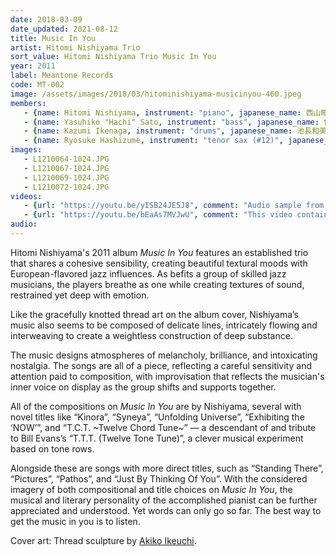 ```yaml
---
date: 2018-03-09
date_updated: 2021-08-12
title: Music In You
artist: Hitomi Nishiyama Trio
sort_value: Hitomi Nishiyama Trio Music In You
year: 2011
label: Meantone Records
code: MT-002
image: /assets/images/2018/03/hitominishiyama-musicinyou-460.jpeg
members:
   - {name: Hitomi Nishiyama, instrument: "piano", japanese_name: 西山瞳, url: "http://hitominishiyama.net/"}
   - {name: Yasuhiko "Hachi" Sato, instrument: "bass", japanese_name: 佐藤“ハチ”恭彦, url: "https://twitter.com/hachi310"}
   - {name: Kazumi Ikenaga, instrument: "drums", japanese_name: 池長和美, url: "http://www.graphic-art.com/ikenaga/"}
   - {name: Ryosuke Hashizume, instrument: "tenor sax (#12)", japanese_name: 橋爪亮督, url: "http://www.ryohashizume.com/"}
images:
   - L1210064-1024.JPG
   - L1210067-1024.JPG
   - L1210069-1024.JPG
   - L1210072-1024.JPG
videos: 
   - {url: "https://youtu.be/yISB24JE5J8", comment: "Audio sample from track #4 “Unfolding Universe”, which was awarded third place in the jazz category of the International Songwriters Competition"}
   - {url: "https://youtu.be/bEaAs7MVJwU", comment: "This video contains samples of all the tracks on this album"}
audio:
---
```

Hitomi Nishiyama's 2011 album *Music In You* features an established trio that shares a cohesive sensibility, creating beautiful textural moods with European-flavored jazz influences. As befits a group of skilled jazz musicians, the players breathe as one while creating textures of sound, restrained yet deep with emotion.

Like the gracefully knotted thread art on the album cover, Nishiyama’s music also seems to be composed of delicate lines, intricately flowing and interweaving to create a weightless construction of deep substance.

The music designs atmospheres of melancholy, brilliance, and intoxicating nostalgia. The songs are all of a piece, reflecting a careful sensitivity and attention paid to composition, with improvisation that reflects the musician's inner voice on display as the group shifts and supports together.

All of the compositions on *Music In You* are by Nishiyama, several with novel titles like “Kinora”, “Syneya”, “Unfolding Universe”, “Exhibiting the ‘NOW’”, and “T.C.T. ~Twelve Chord Tune~” — a descendant of and tribute to Bill Evans’s “T.T.T. (Twelve Tone Tune)”, a clever musical experiment based on tone rows.

Alongside these are songs with more direct titles, such as “Standing There”, “Pictures”, “Pathos”, and “Just By Thinking Of You”. With the considered imagery of both compositional and title choices on *Music In You*, the musical and literary personality of the accomplished pianist can be further appreciated and understood. Yet words can only go so far. The best way to get the music in you is to listen.

Cover art: Thread sculpture by [Akiko Ikeuchi](http://akikoikeuchi.silk.to/).


